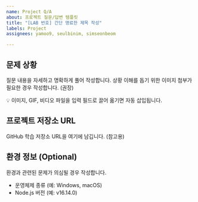 ```yaml
---
name: Project Q/A
about: 프로젝트 질문/답변 템플릿
title: "[LAB 번호] 간단 명료한 제목 작성"
labels: Project
assignees: yamoo9, seulbinim, simseonbeom

---
```


## 문제 상황

질문 내용을 자세하고 명확하게 풀어 작성합니다.
상황 이해를 돕기 위한 이미지 첨부가 필요한 경우 작성합니다. (권장)

💡 이미지, GIF, 비디오 파일을 입력 필드로 끌어 옮기면 자동 삽입됩니다. 

## 프로젝트 저장소 URL

GitHub 학습 저장소 URL을 여기에 남깁니다. (참고용)

## 환경 정보 (Optional)

환경과 관련된 문제가 의심될 경우 작성합니다.

- 운영체제 종류 (예: Windows, macOS)
- Node.js 버전 (예: v16.14.0)
